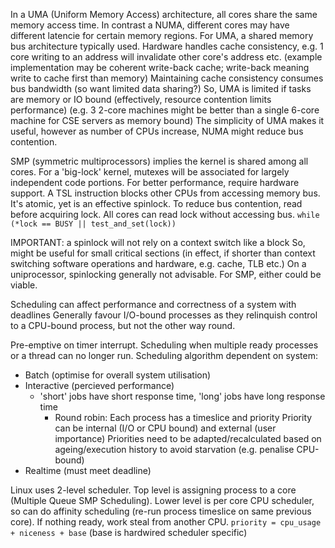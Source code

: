 <!-- SPDX-License-Identifier: zlib-acknowledgement -->
In a UMA (Uniform Memory Access) architecture, all cores share the same memory access time.
In contrast a NUMA, different cores may have different latencie for certain memory regions.
For UMA, a shared memory bus architecture typically used.
Hardware handles cache consistency, e.g. 1 core writing to an address will invalidate other core's address etc. 
(example implementation may be coherent write-back cache; write-back meaning write to cache first than memory)
Maintaining cache consistency consumes bus bandwidth (so want limited data sharing?)
So, UMA is limited if tasks are memory or IO bound (effectively, resource contention limits performance)
(e.g. 3 2-core machines might be better than a single 6-core machine for CSE servers as memory bound)
The simplicity of UMA makes it useful, however as number of CPUs increase, NUMA might reduce bus contention.

SMP (symmetric multiprocessors) implies the kernel is shared among all cores. 
For a 'big-lock' kernel, mutexes will be associated for largely independent code portions.
For better performance, require hardware support.
A TSL instruction blocks other CPUs from accessing memory bus. 
It's atomic, yet is an effective spinlock.
To reduce bus contention, read before acquiring lock.
All cores can read lock without accessing bus. 
`while (*lock == BUSY || test_and_set(lock))`

IMPORTANT: a spinlock will not rely on a context switch like a block
So, might be useful for small critical sections (in effect, if shorter than context switching software operations and hardware, e.g. cache, TLB etc.)
On a uniprocessor, spinlocking generally not advisable.
For SMP, either could be viable.

Scheduling can affect performance and correctness of a system with deadlines
Generally favour I/O-bound processes as they relinquish control to a CPU-bound process, but not the other way round.

Pre-emptive on timer interrupt.
Scheduling when multiple ready processes or a thread can no longer run.
Scheduling algorithm dependent on system:
  - Batch (optimise for overall system utilisation)
  - Interactive (percieved performance)
    * 'short' jobs have short response time, 'long' jobs have long response time
      - Round robin:
        Each process has a timeslice and priority
        Priority can be internal (I/O or CPU bound) and external (user importance)
        Priorities need to be adapted/recalculated based on ageing/execution history to avoid starvation (e.g. penalise CPU-bound)
  - Realtime (must meet deadline)

Linux uses 2-level scheduler.
Top level is assigning process to a core (Multiple Queue SMP Scheduling).
Lower level is per core CPU scheduler, so can do affinity scheduling (re-run process timeslice on same previous core). 
If nothing ready, work steal from another CPU.
`priority = cpu_usage + niceness + base` (base is hardwired scheduler specific)
